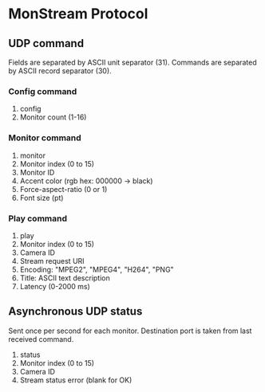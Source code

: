 # MonStream Protocol

## UDP command

Fields are separated by ASCII unit separator (31).
Commands are separated by ASCII record separator (30).

### Config command

1. config
2. Monitor count (1-16)

### Monitor command

1. monitor
2. Monitor index (0 to 15)
3. Monitor ID
4. Accent color (rgb hex: 000000 -> black)
5. Force-aspect-ratio (0 or 1)
6. Font size (pt)

### Play command

1. play
2. Monitor index (0 to 15)
3. Camera ID
4. Stream request URI
5. Encoding: "MPEG2", "MPEG4", "H264", "PNG"
6. Title: ASCII text description
7. Latency (0-2000 ms)

## Asynchronous UDP status

Sent once per second for each monitor.  Destination port is taken from last
received command.

1. status
2. Monitor index (0 to 15)
3. Camera ID
4. Stream status error (blank for OK)
